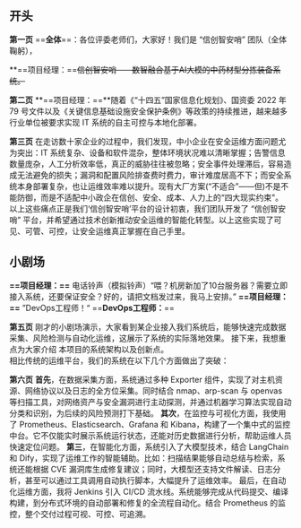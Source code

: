 ## **开头**

**第一页**
==**全体**==：各位评委老师们，大家好！我们是 “信创智安哨” 团队（全体鞠躬），

**==项目经理：==~~信创智安哨——数智融合基于AI大模的中药材型分拣装备系统。~~

**第二页**
**==项目经理：==**随着《“十四五”国家信息化规划》、国资委 2022 年 79 号文件以及《关键信息基础设施安全保护条例》等政策的持续推进，越来越多行业单位被要求实现 IT 系统的自主可控与本地化部署。

**第三页**
在走访数十家企业的过程中，我们发现，中小企业在安全运维方面问题尤为突出：IT 系统复杂、设备和软件混杂，整体环境状况难以清晰掌握；告警信息数量庞杂，人工分析效率低，真正的威胁往往被忽略；安全事件处理滞后，容易造成无法避免的损失；漏洞和配置风险排查费时费力，审计难度居高不下；而安全系统本身部署复杂，也让运维效率难以提升。现有大厂方案(“不适合”——但)不是不能防御，而是不适配中小政企在信创、安全、成本、人力上的“四大现实约束"。
以上这些痛点正是我们‘信创智安哨’平台的设计初衷，我们团队开发了 “信创智安哨” 平台，并希望通过技术创新推动安全运维的智能化转型。以上这些实现了可见、可管、可控，让安全运维真正掌握在自己手里。
## 小剧场

**==项目经理：==** 电话铃声（模拟铃声）“喂？机房新加了10台服务器？需要立即接入系统，还要保证安全？好的，请把文档发过来，我马上安排。”
**==项目经理：==** ”DevOps工程师！“
==**DevOps工程师：**==


**第五页**
刚才的小剧场演示，大家看到某企业接入我们系统后，能够快速完成数据采集、风险检测与自动化运维，这展示了系统的实际落地效果。
接下来，我想重点为大家介绍 本项目的系统架构以及创新点。  
相比传统的运维平台，我们的系统在以下几个方面做出了突破：

**第六页**
**首先**，在数据采集方面，系统通过多种 Exporter 组件，实现了对主机资源、网络协议以及日志的全方位采集。同时结合 nmap、arp-scan 与 openvas 等扫描工具，对网络资产与安全漏洞进行主动探测，并通过机器学习算法实现自动分类和识别，为后续的风险预测打下基础。
**其次**，在监控与可视化方面，我使用了 Prometheus、Elasticsearch、Grafana 和 Kibana，构建了一个集中式的监控中台。它不仅能实时展示系统运行状态，还能对历史数据进行分析，帮助运维人员快速定位问题。
**第三**，在智能化方面，系统引入了大模型技术，结合 LangChain 和 Dify，实现了运维工作的智能辅助。比如：扫描结果能够自动总结与检索，系统还能根据 CVE 漏洞库生成修复建议；同时，大模型还支持文件解读、日志分析，甚至可以通过工具调用自动执行脚本，大幅提升了运维效率。
最后，在自动化运维方面，我将 Jenkins 引入 CI/CD 流水线。系统能够完成从代码提交、编译构建，到分布式环境的自动部署和修复的全流程自动化。结合 Prometheus 的监控，整个交付过程可视、可控、可追溯。
